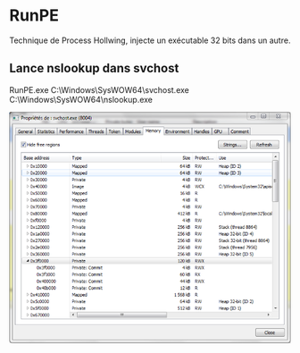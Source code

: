# RunPE
Technique de Process Hollwing, injecte un exécutable 32 bits dans un autre.

## Lance nslookup dans svchost
RunPE.exe C:\Windows\SysWOW64\svchost.exe C:\Windows\SysWOW64\nslookup.exe

![Screenshot](screen1.png)



